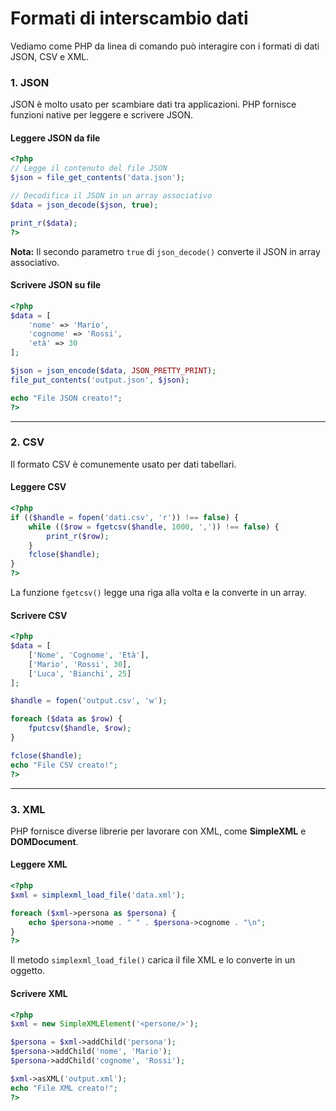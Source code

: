 # Formati di interscambio dati

Vediamo come PHP da linea di comando può interagire con i formati di dati JSON, CSV e XML.

### 1. JSON

JSON è molto usato per scambiare dati tra applicazioni. PHP fornisce funzioni native per leggere e scrivere JSON.

#### Leggere JSON da file

```php
<?php
// Legge il contenuto del file JSON
$json = file_get_contents('data.json');

// Decodifica il JSON in un array associativo
$data = json_decode($json, true);

print_r($data);
?>
```

**Nota:** Il secondo parametro `true` di `json_decode()` converte il JSON in array associativo.

#### Scrivere JSON su file

```php
<?php
$data = [
    'nome' => 'Mario',
    'cognome' => 'Rossi',
    'età' => 30
];

$json = json_encode($data, JSON_PRETTY_PRINT);
file_put_contents('output.json', $json);

echo "File JSON creato!";
?>
```

---

### 2. CSV

Il formato CSV è comunemente usato per dati tabellari.

#### Leggere CSV

```php
<?php
if (($handle = fopen('dati.csv', 'r')) !== false) {
    while (($row = fgetcsv($handle, 1000, ',')) !== false) {
        print_r($row);
    }
    fclose($handle);
}
?>
```

La funzione `fgetcsv()` legge una riga alla volta e la converte in un array.

#### Scrivere CSV

```php
<?php
$data = [
    ['Nome', 'Cognome', 'Età'],
    ['Mario', 'Rossi', 30],
    ['Luca', 'Bianchi', 25]
];

$handle = fopen('output.csv', 'w');

foreach ($data as $row) {
    fputcsv($handle, $row);
}

fclose($handle);
echo "File CSV creato!";
?>
```

---

### 3. XML

PHP fornisce diverse librerie per lavorare con XML, come **SimpleXML** e **DOMDocument**.

#### Leggere XML

```php
<?php
$xml = simplexml_load_file('data.xml');

foreach ($xml->persona as $persona) {
    echo $persona->nome . " " . $persona->cognome . "\n";
}
?>
```

Il metodo `simplexml_load_file()` carica il file XML e lo converte in un oggetto.

#### Scrivere XML

```php
<?php
$xml = new SimpleXMLElement('<persone/>');

$persona = $xml->addChild('persona');
$persona->addChild('nome', 'Mario');
$persona->addChild('cognome', 'Rossi');

$xml->asXML('output.xml');
echo "File XML creato!";
?>
```
